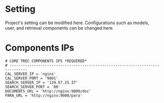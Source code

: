<projectname> Setting
===========

Project's setting can be modified here. 
Configurations such as models, user, and retrieval components can be changed here.

# Components IPs

    
    # CORE TREC COMPONENTS IPS *REQUIRED*
    # ------------------------------------------------------------------------------
    CAL_SERVER_IP = 'nginx'
    CAL_SERVER_PORT = '9001'
    SEARCH_SERVER_IP = '129.97.25.37'
    SEARCH_SERVER_PORT = '80'
    DOCUMENTS_URL = 'http://nginx:9000/doc'
    PARA_URL = 'http://nginx:9000/para'


